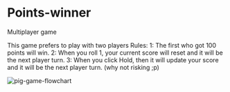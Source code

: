 # Points-winner
Multiplayer game

This game prefers to play with two players
Rules:
1: The first who got 100 points will win.
2: When you roll 1, your current score will reset and it will be the next player turn.
3: When you click Hold, then it will update your score and it will be the next player turn. (why not risking ;p)

![pig-game-flowchart](https://user-images.githubusercontent.com/29493048/129705625-d90a44ae-bf68-4ebb-87c7-40c0d12bad79.png)

